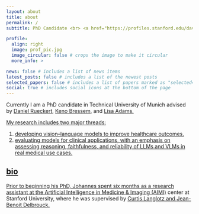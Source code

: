 ```yaml
---
layout: about
title: about
permalink: /
subtitle: PhD Candidate <br> <a href="https://profiles.stanford.edu/dave-van-veen/">Stanford University</a> 

profile:
  align: right
  image: prof_pic.jpg
  image_circular: false # crops the image to make it circular
  more_info: >

news: false # includes a list of news items
latest_posts: false # includes a list of the newest posts
selected_papers: false # includes a list of papers marked as "selected={true}"
social: true # includes social icons at the bottom of the page
---
```


Currently I am a PhD candidate in Technical University of Munich advised by <a href="https://www.professoren.tum.de/en/rueckert-daniel">Daniel Rueckert</a>, <a href="https://www.radiologie.mri.tum.de/en/team/keno_bressem">Keno Bressem</a>, and <a href="https://www.ias.tum.de/ias/adams-lisa/">Lisa Adams.<br>

My research includes two major threads:
1. developing vision–language models to improve healthcare outcomes.
2. evaluating models for clinical applications, with an emphasis on assessing reasoning, faithfulness, and reliability of LLMs and VLMs in real medical use cases.

<div style="margin-top: 30px;"></div>

## bio
Prior to beginning his PhD, Johannes spent six months as a research assistant at the <a href="https://aimi.stanford.edu/">Artificial Intelligence in Medicine & Imaging (AIMI)</a> center at Stanford University, where he was supervised by <a href="https://curtlanglotz.com">Curtis Langlotz and <a href="https://aimi.stanford.edu/people/jean-benoit-delbrouck-0">Jean-Benoit Delbrouck.

<div style="margin-top: 40px;"></div>
